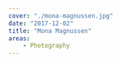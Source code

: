 ```yaml
---
cover: "./mona-magnussen.jpg"
date: "2017-12-02"
title: "Mona Magnussen"
areas:
    - Photography
---
```


